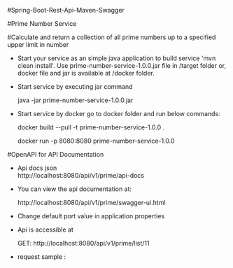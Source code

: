 #Spring-Boot-Rest-Api-Maven-Swagger 

#Prime Number Service

#Calculate and return a collection of all prime numbers up to a specified upper limit in number

- Start your service as an simple java application to build service 'mvn clean install'. 
  Use prime-number-service-1.0.0.jar file in /target folder or,
  docker file and jar is available at /docker folder.
 

- Start service by executing jar command
  
  java -jar prime-number-service-1.0.0.jar

- Start service by docker go to docker folder and run below commands:

  docker build --pull -t prime-number-service-1.0.0 .  

  docker run -p 8080:8080 prime-number-service-1.0.0


#OpenAPI for API Documentation
  
- Api docs json  
  http://localhost:8080/api/v1/prime/api-docs

- You can view the api documentation at:
 
  http://localhost:8080/api/v1/prime/swagger-ui.html

- Change default port value in application.properties

- Api is accessible at 

  GET: http://localhost:8080/api/v1/prime/list/11

- request sample :
